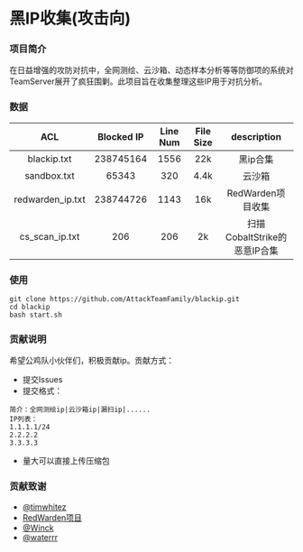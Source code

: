 # 黑IP收集(攻击向)
### 项目简介
在日益增强的攻防对抗中，全网测绘、云沙箱、动态样本分析等等防御项的系统对TeamServer展开了疯狂围剿。此项目旨在收集整理这些IP用于对抗分析。

### 数据
|ACL|Blocked IP|Line Num|File Size|description
| :---: | :---: | :---: | :---: | :---: |
|blackip.txt|238745164|1556|22k|黑ip合集|
|sandbox.txt|65343|320|4.4k|云沙箱|
|redwarden_ip.txt|238744726|1143|16k|RedWarden项目收集|
|cs_scan_ip.txt|206|206|2k|扫描CobaltStrike的恶意IP合集|
### 使用
```
git clone https://github.com/AttackTeamFamily/blackip.git
cd blackip
bash start.sh
```

### 贡献说明
希望公鸡队小伙伴们，积极贡献ip。贡献方式：
- 提交Issues
- 提交格式：
```
简介：全网测绘ip|云沙箱ip|漏扫ip|......
IP列表：
1.1.1.1/24
2.2.2.2
3.3.3.3
```
- 量大可以直接上传压缩包
### 贡献致谢
- [@timwhitez](https://github.com/timwhitez)
- [RedWarden项目](https://github.com/mgeeky/RedWarden/edit/master/data/banned_ips.txt)
- [@Winck](https://github.com/By-Winck)
- [@waterrr](https://github.com/waterrr/BlackIP/blob/main/ip.txt)
